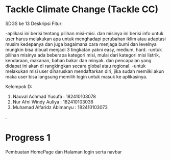 # Tackle Climate Change (Tackle CC)

SDGS ke 13
Deskripsi Fitur:

-aplikasi ini berisi tentang pilihan misi-misi. dan misinya ini berisi info untuk 
user harus melakukan apa untuk menghadapi perubahan iklim atau adaptasi musim 
kedepanya dan juga bagaimana cara menjaga bumi dan levelnya mungkin bisa dibuat 
menjadi 3 tingkatan yakni easy, medium, hard.
-untuk pilihan misinya ada beberapa kategori misi, mulai dari kategori misi listrik, 
kendaraan, makanan, bahan bakar dan minyak. dan pencapaian yang didapat ini akan di rangkingkan
secara global atau regional. 
-untuk melakukan misi user diharuskan mendaftarkan diri, jika sudah memilki akun 
maka user bisa langsung memilih login untuk masuk ke aplikasinya.

Kelompok D:
1. Nauval Achmad Yusufa : 182410103078
2. Nur Afni Windy Auliya : 182410103036
3. Muhamad Alfaridz Abimanyu : 182410103073

.
# Progress 1
Pembuatan HomePage dan Halaman login serta navbar
